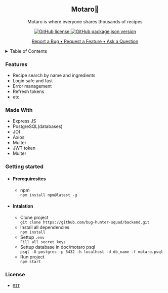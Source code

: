 <h2 align="center">Motaro🦄</h2>
<p align="center">Motaro is where everyone shares thousands of recipes</p>
<p align="center"><a href="https://github.com/bug-hunter-squad/client/blob/main/LICENSE"><img alt="GitHub license" src="https://img.shields.io/github/license/bug-hunter-squad/backend"> <img alt="GitHub package.json version" src="https://img.shields.io/github/package-json/v/bug-hunter-squad/client?color=277BC0"></a></p>
<p align="center">
<a href="https://github.com/bug-hunter-squad/backend/issues/32">Report a Bug • </a>
<a href="https://github.com/bug-hunter-squad/backend/issues/33">Request a Feature • </a>
<a href="https://github.com/bug-hunter-squad/backend/issues/34">Ask a Question</a></p>


<details>
<summary>Table of Contents</summary>
<br/>
  
* [Features](#feature)
* [Made with](#built)
* [Getting Started](#getting)
  * [Prerequisites](#Prerequisites)
  * [Installation](#Installation)
* [License](#License)
</details>
<h3 id=feature>Features</h3>
<ul>
<li>Recipe search by name and ingredients</li>
<li>Login safe and fast</li>
<li>Error management</li>
<li>Refresh tokens</li>
  <li>etc.</li>
</ul>

<h3 id=built>Made With</h3>
<ul>
  <li>Express JS</li>
   <li>PostgreSQL(databases)</li>
   <li>JOI</li>
   <li>Axios</li>
   <li>Multer</li>
   <li>JWT token</li>
   <li>Multer</li>
</ul>
<h3 id=getting>Getting started</h3>
<ul>
   <li>
     <h4 id=Prerequisites>Prerequiresites</h4>
     <ul>
       <li>npm</li>
       <code>npm install npm@latest -g</code>
     </ul>
  </li>
  <li>
     <h4 id=Installation>Intalation</h4>
      <ul>
        <li>Clone project</li>
         <code>git clone https://github.com/bug-hunter-squad/backend.git</code>
        <li>Install all dependencies</li>
         <code>npm install</code>
       <li>Settup <code>.env</code></li>
         <code>Fill all secret keys</code>
          <li>Settup database in doc/motaro psql </li>
         <code>psql -U postgres -p 5432 -h localhost -d db_name -f motaro.psql</code>
         <li>Run project</li>
         <code>npm start</code>
      </ul>
   </li>
</ul>
<h3 id=License>License</h3>
<ul>
  <li><code><a href="https://github.com/nanangNSL/motaro-express-postgre/blob/main/LICENSE">MIT</a></code></li>
</ul>
